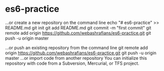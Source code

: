 # es6-practice
…or create a new repository on the command line
echo "# es6-practice" >> README.md
git init
git add README.md
git commit -m "first commit"
git remote add origin https://github.com/webashrafians/es6-practice.git
git push -u origin master
                
…or push an existing repository from the command line
git remote add origin https://github.com/webashrafians/es6-practice.git
git push -u origin master
…or import code from another repository
You can initialize this repository with code from a Subversion, Mercurial, or TFS project.

